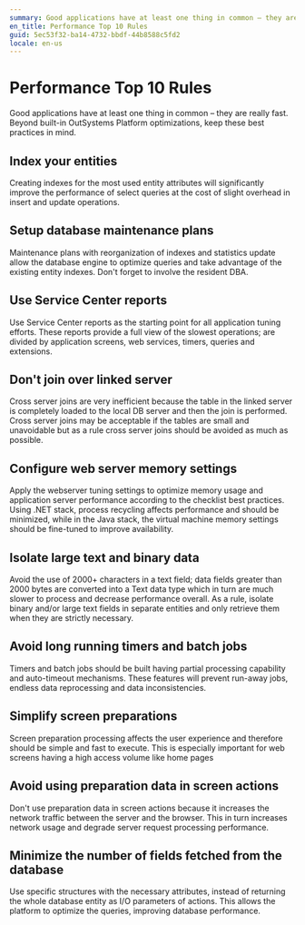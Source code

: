 ```yaml
---
summary: Good applications have at least one thing in common – they are really fast. Beyond built-in OutSystems platform optimizations, keep these 10 guidelines in mind.
en_title: Performance Top 10 Rules
guid: 5ec53f32-ba14-4732-bbdf-44b8588c5fd2
locale: en-us
---
```


# Performance Top 10 Rules

Good applications have at least one thing in common – they are really fast. Beyond built-in OutSystems Platform optimizations, keep these best practices in mind. 

## Index your entities

Creating indexes for the most used entity attributes will significantly improve the performance of select queries at the cost of slight overhead in insert and update operations.

## Setup database maintenance plans

Maintenance plans with reorganization of indexes and statistics update allow the database engine to optimize queries and take advantage of the existing entity indexes. Don't forget to involve the resident DBA.

## Use Service Center reports

Use Service Center reports as the starting point for all application tuning efforts. These reports provide a full view of the slowest operations; are divided by application screens, web services, timers, queries and extensions.

## Don't join over linked server

Cross server joins are very inefficient because the table in the linked server is completely loaded to the local DB server and then the join is performed. Cross server joins may be acceptable if the tables are small and unavoidable but as a rule cross server joins should be avoided as much as possible.

## Configure web server memory settings

Apply the webserver tuning settings to optimize memory usage and application server performance according to the checklist best practices. Using .NET stack, process recycling affects performance and should be minimized, while in the Java stack, the virtual machine memory settings should be fine-tuned to improve availability.

## Isolate large text and binary data

Avoid the use of 2000+ characters in a text field; data fields greater than 2000 bytes are converted into a Text data type which in turn are much slower to process and decrease performance overall. As a rule, isolate binary and/or large text fields in separate entities and only retrieve them when they are strictly necessary.

## Avoid long running timers and batch jobs

Timers and batch jobs should be built having partial processing capability and auto-timeout mechanisms. These features will prevent run-away jobs, endless data reprocessing and data inconsistencies.

## Simplify screen preparations

Screen preparation processing affects the user experience and therefore should be simple and fast to execute. This is especially important for web screens having a high access volume like home pages

## Avoid using preparation data in screen actions

Don't use preparation data in screen actions because it increases the network traffic between the server and the browser. This in turn increases network usage and degrade server request processing performance.

## Minimize the number of fields fetched from the database

Use specific structures with the necessary attributes, instead of returning the whole database entity as I/O parameters of actions. This allows the platform to optimize the queries, improving database performance. 

